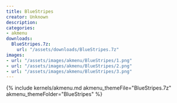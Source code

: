 ```yaml
---
title: BlueStripes
creator: Unknown
description: 
categories:
- akmenu
downloads:
  BlueStripes.7z:
    url: "/assets/downloads/BlueStripes.7z"
images:
- url: "/assets/images/akmenu/BlueStripes/1.png"
- url: "/assets/images/akmenu/BlueStripes/2.png"
- url: "/assets/images/akmenu/BlueStripes/3.png"
---
```


{% include kernels/akmenu.md akmenu_themeFile="BlueStripes.7z" akmenu_themeFolder="BlueStripes" %}
